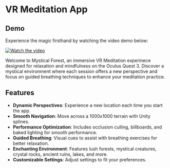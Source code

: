 # VR Meditation App

## Demo

Experience the magic firsthand by watching the video demo below:

[![Watch the video](https://github.com/user-attachments/assets/1be4dce4-b1b2-40cc-866a-1441b7945b05)](https://www.youtube.com/watch?v=Ye2SrpA48Dg)

Welcome to Mystical Forest, an immersive VR Meditation experinece designed for relaxation and mindfulness on the Oculus Quest 3. Discover a mystical environment where each session offers a new perspective and focus on guided breathing techniques to enhance your meditation practice.

## Features

- **Dynamic Perspectives**: Experience a new location each time you start the app.
- **Smooth Navigation**: Move across a 1000x1000 terrain with Unity splines.
- **Performance Optimization**: Includes occlusion culling, billboards, and baked lighting for smooth performance.
- **Guided Breathing**: Visual cues to assist with breathing exercises for better relaxation.
- **Enchanting Environment**: Features lush forests, mystical creatures, crystal rocks, ancient ruins, lakes, and more.
- **Customizable Settings**: Adjust settings to fit your preferences.
